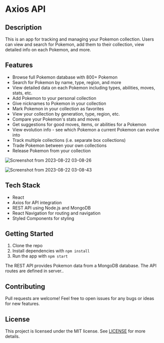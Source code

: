 # Axios API 

## Description

This is an app for tracking and managing your Pokemon collection. Users can view and search for Pokemon, add them to their collection, view detailed info on each Pokemon, and more.

## Features

- Browse full Pokemon database with 800+ Pokemon
- Search for Pokemon by name, type, region, and more 
- View detailed data on each Pokemon including types, abilities, moves, stats, etc.
- Add Pokemon to your personal collection
- Give nicknames to Pokemon in your collection
- Mark Pokemon in your collection as favorites
- View your collection by generation, type, region, etc.
- Compare your Pokemon's stats and moves 
- Get suggestions for good moves, items, or abilities for a Pokemon
- View evolution info - see which Pokemon a current Pokemon can evolve into
- Track multiple collections (i.e. separate box collections)
- Trade Pokemon between your own collections
- Release Pokemon from your collection

![Screenshot from 2023-08-22 03-08-26](https://github.com/Dev0psKing/My-Pokemon-App/assets/99263767/2473147b-dde1-4838-9bf1-10695f180cef)

  ![Screenshot from 2023-08-22 03-08-43](https://github.com/Dev0psKing/My-Pokemon-App/assets/99263767/6eb4446f-b2fb-4174-8892-9981ba92b88a)


## Tech Stack

- React
- Axios for API integration
- REST API using Node.js and MongoDB
- React Navigation for routing and navigation
- Styled Components for styling

## Getting Started

1. Clone the repo
2. Install dependencies with `npm install`
3. Run the app with `npm start`

   
The REST API provides Pokemon data from a MongoDB database. The API routes are defined in server..

## Contributing

Pull requests are welcome! Feel free to open issues for any bugs or ideas for new features.

## License

This project is licensed under the MIT license. See [LICENSE](LICENSE) for more details.
